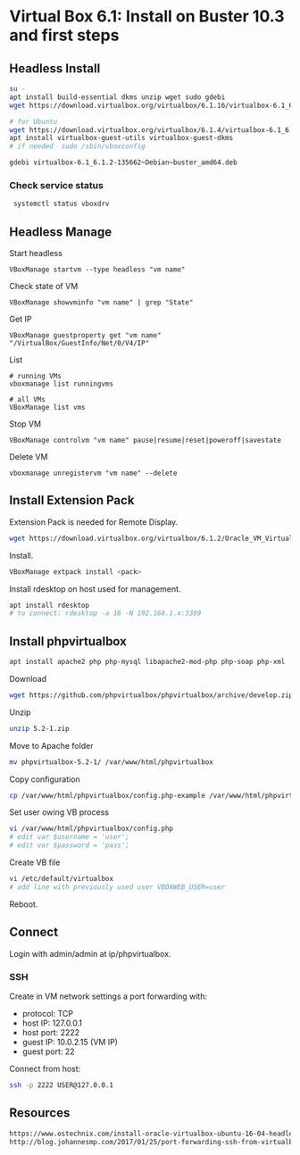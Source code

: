 # Virtual Box 6.1: Install on Buster 10.3 and first steps
## Headless Install
```sh
su -
apt install build-essential dkms unzip wget sudo gdebi
wget https://download.virtualbox.org/virtualbox/6.1.16/virtualbox-6.1_6.1.16-140961~Debian~buster_amd64.deb

# for Ubuntu
wget https://download.virtualbox.org/virtualbox/6.1.4/virtualbox-6.1_6.1.4-136177~Ubuntu~bionic_amd64.deb
apt install virtualbox-guest-utils virtualbox-guest-dkms
# if needed  sudo /sbin/vboxconfig

gdebi virtualbox-6.1_6.1.2-135662~Debian~buster_amd64.deb 
```
### Check service status
```sh
 systemctl status vboxdrv
 ```
## Headless Manage
Start headless
```
VBoxManage startvm --type headless "vm name"
```
Check state of VM
```
VBoxManage showvminfo "vm name" | grep "State"
```
Get IP
```
VBoxManage guestproperty get "vm name" "/VirtualBox/GuestInfo/Net/0/V4/IP"
```
List
```
# running VMs
vboxmanage list runningvms

# all VMs
VBoxManage list vms
```
Stop VM
```
VBoxManage controlvm "vm name" pause|resume|reset|poweroff|savestate
```
Delete VM
```
vboxmanage unregistervm "vm name" --delete
```
## Install Extension Pack
Extension Pack is needed for Remote Display.
```sh
wget https://download.virtualbox.org/virtualbox/6.1.2/Oracle_VM_VirtualBox_Extension_Pack-6.1.2.vbox-extpack
```
Install.
 ```sh
VBoxManage extpack install <pack>
```
Install rdesktop on host used for management.
```sh
apt install rdesktop
# to connect: rdesktop -a 16 -N 192.168.1.x:3389
```
## Install phpvirtualbox
 ```sh
apt install apache2 php php-mysql libapache2-mod-php php-soap php-xml
 ```
Download
```sh
wget https://github.com/phpvirtualbox/phpvirtualbox/archive/develop.zip
```
Unzip
```sh
unzip 5.2-1.zip
```
Move to Apache folder
```sh
mv phpvirtualbox-5.2-1/ /var/www/html/phpvirtualbox
```
Copy configuration
```sh
cp /var/www/html/phpvirtualbox/config.php-example /var/www/html/phpvirtualbox/config.php
```
Set user owing VB process
```sh
vi /var/www/html/phpvirtualbox/config.php
# edit var $username = 'user';
# edit var $password = 'pass';
```
Create VB file
```sh
vi /etc/default/virtualbox
# add line with previously used user VBOXWEB_USER=user
```
Reboot.
## Connect
Login with admin/admin at ip/phpvirtualbox.

### SSH
Create in VM network settings a port forwarding with:<br/>
- protocol: TCP
- host IP: 127.0.0.1
- host port: 2222
- guest IP: 10.0.2.15 (VM IP)
- guest port: 22

Connect from host:
```sh
ssh -p 2222 USER@127.0.0.1
```
## Resources
```html
https://www.ostechnix.com/install-oracle-virtualbox-ubuntu-16-04-headless-server/
http://blog.johannesmp.com/2017/01/25/port-forwarding-ssh-from-virtualbox/
```
